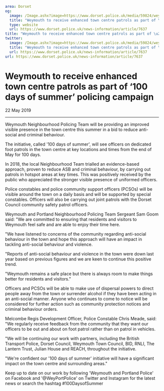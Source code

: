 ```yaml
area: Dorset
og:
  image: /Image.ashx?image=https://www.dorset.police.uk/media/59824/weymouth-npt-l-r-pcso-alice-butler-pcso-simon-wakely-pc-chris-meade-sgt-sam-goom.jpg&amp;amp;width=150
  title: "Weymouth to receive enhanced town centre patrols as part of \u2018100 days of summer\u2019 policing campaign"
  type: website
  url: https://www.dorset.police.uk/news-information/article/7637
title: "Weymouth to receive enhanced town centre patrols as part of \u2018100 days of summer\u2019 policing campaign |"
twitter:
  image: /Image.ashx?image=https://www.dorset.police.uk/media/59824/weymouth-npt-l-r-pcso-alice-butler-pcso-simon-wakely-pc-chris-meade-sgt-sam-goom.jpg&amp;amp;width=150
  title: "Weymouth to receive enhanced town centre patrols as part of \u2018100 days of summer\u2019 policing campaign"
  url: https://www.dorset.police.uk/news-information/article/7637
url: https://www.dorset.police.uk/news-information/article/7637
```

# Weymouth to receive enhanced town centre patrols as part of ‘100 days of summer’ policing campaign

22 May 2019

* * *

Weymouth Neighbourhood Policing Team will be providing an improved visible presence in the town centre this summer in a bid to reduce anti-social and criminal behaviour.

The initiative, called '100 days of summer', will see officers on dedicated foot patrols in the town centre at key locations and times from the end of May for 100 days.

In 2018, the local Neighbourhood Team trialled an evidence-based approach, proven to reduce ASB and criminal behaviour, by carrying out patrols in hotspot areas at key times. This was positively received by the public who appreciated the stronger visible presence of uniformed officers.

Police constables and police community support officers (PCSOs) will be visible around the town on a daily basis and will be supported by special constables. Officers will also be carrying out joint patrols with the Dorset Council community safety patrol officers.

Weymouth and Portland Neighbourhood Policing Team Sergeant Sam Goom said: "We are committed to ensuring that residents and visitors to Weymouth feel safe and are able to enjoy their time here.

"We have listened to concerns of the community regarding anti-social behaviour in the town and hope this approach will have an impact in tackling anti-social behaviour and violence.

"Reports of anti-social behaviour and violence in the town were down last year based on previous figures and we are keen to continue this positive trend.

"Weymouth remains a safe place but there is always room to make things better for residents and visitors."

Officers and PCSOs will be able to make use of dispersal powers to direct people away from the town or surrender alcohol if they have been acting in an anti-social manner. Anyone who continues to come to notice will be considered for further action such as community protection notices and criminal behaviour orders.

Melcombe Regis Development Officer, Police Constable Chris Meade, said: "We regularly receive feedback from the community that they want our officers to be out and about on foot patrol rather than on patrol in vehicles.

"We will be continuing our work with partners, including the British Transport Police, Dorset Council, Weymouth Town Council, BID, RNLI, The Lantern Trust, Julian House and REACH, throughout the initiative.

"We're confident our '100 days of summer' initiative will have a significant impact on the town centre and surrounding areas."

Keep up to date on our work by following 'Weymouth and Portland Police' on Facebook and '@WeyPortPolice' on Twitter and Instagram for the latest news or search the hashtag #100DaysofSummer
